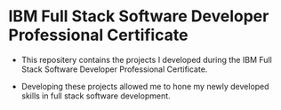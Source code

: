 # IBM Full Stack Software Developer Professional Certificate

- This repositery contains the projects I developed during the IBM Full Stack Software Developer Professional Certificate.

- Developing these projects allowed me to hone my newly developed skills in full stack software development.

